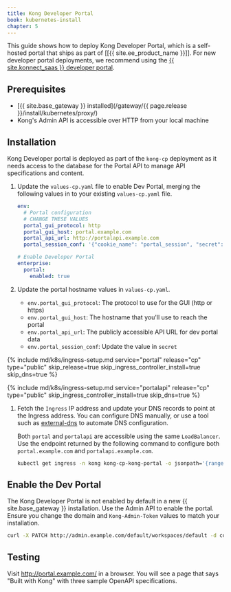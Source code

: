 ```yaml
---
title: Kong Developer Portal
book: kubernetes-install
chapter: 5
---
```


This guide shows how to deploy Kong Developer Portal, which is a self-hosted portal that ships as part of [[{{ site.ee_product_name  }}]]. For new developer portal deployments, we recommend using the <a href="https://konghq.com/products/kong-konnect/register?utm_medium=referral&utm_source=docs&utm_campaign=gateway-konnect&utm_content=kubernetes-install">{{ site.konnect_saas }} developer portal</a>.

## Prerequisites

* [{{ site.base_gateway }} installed](/gateway/{{ page.release }}/install/kubernetes/proxy/)
* Kong's Admin API is accessible over HTTP from your local machine

## Installation

Kong Developer portal is deployed as part of the `kong-cp` deployment as it needs access to the database for the Portal API to manage API specifications and content.

1. Update the `values-cp.yaml` file to enable Dev Portal, merging the following values in to your existing `values-cp.yaml` file.

    ```yaml
    env:
      # Portal configuration
      # CHANGE THESE VALUES
      portal_gui_protocol: http
      portal_gui_host: portal.example.com
      portal_api_url: http://portalapi.example.com
      portal_session_conf: '{"cookie_name": "portal_session", "secret": "PORTAL_SUPER_SECRET", "storage": "kong"}'
    
    # Enable Developer Portal
    enterprise:
      portal:
        enabled: true
    ```

1. Update the portal hostname values in `values-cp.yaml`.

    - `env.portal_gui_protocol`: The protocol to use for the GUI (http or https)
    - `env.portal_gui_host`: The hostname that you'll use to reach the portal
    - `env.portal_api_url`: The publicly accessible API URL for dev portal data
    - `env.portal_session_conf`: Update the value in `secret`

{% include md/k8s/ingress-setup.md service="portal" release="cp" type="public" skip_release=true skip_ingress_controller_install=true skip_dns=true %}

{% include md/k8s/ingress-setup.md service="portalapi" release="cp" type="public" skip_ingress_controller_install=true skip_dns=true %}

1. Fetch the `Ingress` IP address and update your DNS records to point at the Ingress address. You can configure DNS manually, or use a tool such as [external-dns](https://github.com/kubernetes-sigs/external-dns) to automate DNS configuration.

    Both `portal` and `portalapi` are accessible using the same `LoadBalancer`. Use the endpoint returned by the following command to configure both `portal.example.com` and `portalapi.example.com`.

    ```bash
    kubectl get ingress -n kong kong-cp-kong-portal -o jsonpath='{range .status.loadBalancer.ingress[0]}{@.ip}{@.hostname}{end}'
    ```

## Enable the Dev Portal

The Kong Developer Portal is not enabled by default in a new {{ site.base_gateway }} installation. Use the Admin API to enable the portal. Ensure you change the domain and `Kong-Admin-Token` values to match your installation.

```bash
curl -X PATCH http://admin.example.com/default/workspaces/default -d config.portal=true -H 'Kong-Admin-User: kong_admin' -H 'Kong-Admin-Token: YOUR_PASSWORD'
```

## Testing

Visit <http://portal.example.com/> in a browser. You will see a page that says "Built with Kong" with three sample OpenAPI specifications.